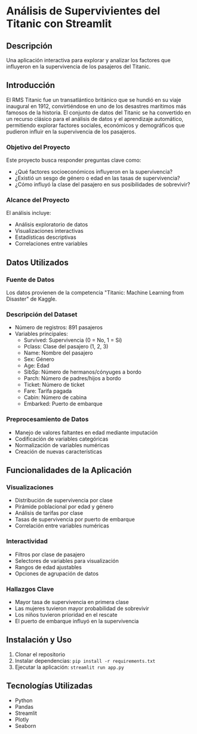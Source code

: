 # Análisis de Supervivientes del Titanic con Streamlit

## Descripción
Una aplicación interactiva para explorar y analizar los factores que influyeron en la supervivencia de los pasajeros del Titanic.

## Introducción
El RMS Titanic fue un transatlántico británico que se hundió en su viaje inaugural en 1912, convirtiéndose en uno de los desastres marítimos más famosos de la historia. El conjunto de datos del Titanic se ha convertido en un recurso clásico para el análisis de datos y el aprendizaje automático, permitiendo explorar factores sociales, económicos y demográficos que pudieron influir en la supervivencia de los pasajeros.

### Objetivo del Proyecto
Este proyecto busca responder preguntas clave como:
- ¿Qué factores socioeconómicos influyeron en la supervivencia?
- ¿Existió un sesgo de género o edad en las tasas de supervivencia?
- ¿Cómo influyó la clase del pasajero en sus posibilidades de sobrevivir?

### Alcance del Proyecto
El análisis incluye:
- Análisis exploratorio de datos
- Visualizaciones interactivas
- Estadísticas descriptivas
- Correlaciones entre variables

## Datos Utilizados

### Fuente de Datos
Los datos provienen de la competencia "Titanic: Machine Learning from Disaster" de Kaggle.

### Descripción del Dataset
- Número de registros: 891 pasajeros
- Variables principales:
  - Survived: Supervivencia (0 = No, 1 = Sí)
  - Pclass: Clase del pasajero (1, 2, 3)
  - Name: Nombre del pasajero
  - Sex: Género
  - Age: Edad
  - SibSp: Número de hermanos/cónyuges a bordo
  - Parch: Número de padres/hijos a bordo
  - Ticket: Número de ticket
  - Fare: Tarifa pagada
  - Cabin: Número de cabina
  - Embarked: Puerto de embarque

### Preprocesamiento de Datos
- Manejo de valores faltantes en edad mediante imputación
- Codificación de variables categóricas
- Normalización de variables numéricas
- Creación de nuevas características

## Funcionalidades de la Aplicación

### Visualizaciones
- Distribución de supervivencia por clase
- Pirámide poblacional por edad y género
- Análisis de tarifas por clase
- Tasas de supervivencia por puerto de embarque
- Correlación entre variables numéricas

### Interactividad
- Filtros por clase de pasajero
- Selectores de variables para visualización
- Rangos de edad ajustables
- Opciones de agrupación de datos

### Hallazgos Clave
- Mayor tasa de supervivencia en primera clase
- Las mujeres tuvieron mayor probabilidad de sobrevivir
- Los niños tuvieron prioridad en el rescate
- El puerto de embarque influyó en la supervivencia

## Instalación y Uso

1. Clonar el repositorio
2. Instalar dependencias: `pip install -r requirements.txt`
3. Ejecutar la aplicación: `streamlit run app.py`

## Tecnologías Utilizadas
- Python
- Pandas
- Streamlit
- Plotly
- Seaborn


